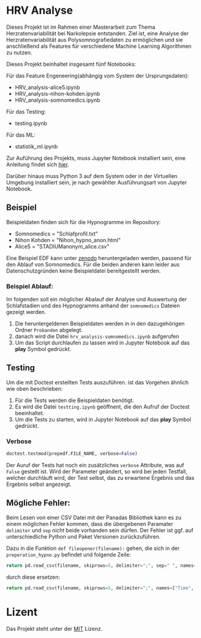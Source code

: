 # HRV Analyse

Dieses Projekt ist im Rahmen einer Masterarbeit zum Thema Herzratenvariabilität bei Narkolepsie entstanden. Ziel ist, eine Analyse der Herzratenvariabilität aus Polysomnografiedaten zu ermöglichen und sie anschließend als Features für verschiedene Machine Learning Algorithmen zu nutzen.


Dieses Projekt beinhaltet insgesamt fünf Notebooks:

Für das Feature Engeneering(abhängig vom System der Ursprungsdaten):
- HRV_analysis-alice5.ipynb
- HRV_analysis-nihon-kohden.ipynb
- HRV_analysis-somnomedics.ipynb

Für das Testing:
- testing.ipynb

Für das ML:
- statistik_ml.ipynb

Zur Auführung des Projekts, muss Jupyter Notebook installiert sein, eine Anleitung findet sich [hier](https://jupyter.org/install).


Darüber hinaus muss Python 3 auf dem System oder in der Virtuellen Umgebung installiert sein, je nach gewählter Ausführungsart von Jupyter Notebook. 

## Beispiel

Beispieldaten finden sich für die Hypnogramme im Repository: 

- Somnomedics = "Schlafprofil.txt"
- Nihon Kohden = "Nihon_hypno_anon.html"
- Alice5 = "STADIUManonym_alice.csv"

Eine Beispiel EDF kann unter [zenodo](https://zenodo.org/record/5895263) heruntergeladen werden, passend für den Ablauf von Somnomedics. 
Für die beiden anderen kann leider aus Datenschutzgründen keine Beispieldatei bereitgestellt werden. 


### Beispiel Ablauf: 

Im folgenden soll ein möglicher Abalauf der Analyse und Auswertung der Schlafstadien und des Hypnogramms anhand der `somnomedics` Dateien gezeigt werden.

1. Die heruntergeldenen Beispieldaten werden in in den dazugehörigen Ordner `Probanden` abgelegt.
1. danach wird die Datei `hrv_analysis-somnomedics.ipynb` aufgerufen
1. Um das Script durchlaufen zu lassen wird in Jupyter Notebook auf das __play__ Symbol gedrückt.



## Testing 

Um die mit Doctest erstellten Tests auszuführen. ist das Vorgehen ähnlich wie oben beschrieben:

1. Für die Tests werden die Beispieldaten benötigt. 
1. Es wird die Datei `testting.ipynb` geöffnent, die den Aufruf der Doctest beeinhaltet. 
1. Um die Tests zu starten, wird in Jupyter Notebook auf das __play__ Symbol gedrückt.

### Verbose
```python
doctest.testmod(prepedf.FILE_NAME, verbose=False)
````

Der Auruf der Tests hat noch ein zusätzliches `verbose` Attribute, was auf `False` gestellt ist. Wird der Parameter geändert, so wird bei jeden Testfall, welcher durchläuft wird, der Test selbst, das zu erwartene Ergebnis und das Ergebnis selbst angezeigt.   



## Mögliche Fehler: 

Beim Lesen von einer CSV Datei mit der Panadas Bibliothek kann es zu einem möglichen Fehler kommen, dass die übergebenen Paramater 
`delimiter` und `sep` nicht beide vorhanden sein dürfen. Der Fehler ist ggf. auf unterschiedliche Python und Paket
Versionen zurückzuführen.

Dazu in die Funktion `def fileopener(filename):` gehen, die sich in der `preperation_hypno.py` befindet und folgende Zeile:
```python 
return pd.read_csv(filename, skiprows=5, delimiter=";", sep=" ", names=["Time", "Stadium"], header=0)
```

durch diese ersetzen:

```python 
return pd.read_csv(filename, skiprows=5, delimiter=";", names=["Time", "Stadium"], header=0)
```

# Lizent

Das Projekt steht unter der [MIT](./LICENSE.md) Lizenz.
